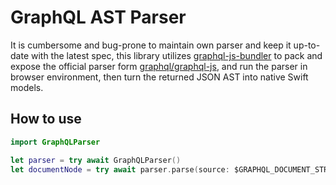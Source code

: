 # GraphQL AST Parser

It is cumbersome and bug-prone to maintain own parser and keep it up-to-date with the latest spec, this library utilizes [graphql-js-bundler](https://github.com/wddwycc/graphql-js-bundler) to pack and expose the official parser form [graphql/graphql-js](https://github.com/graphql/graphql-js), and run the parser in browser environment, then turn the returned JSON AST into native Swift models.

## How to use

```swift
import GraphQLParser

let parser = try await GraphQLParser()
let documentNode = try await parser.parse(source: $GRAPHQL_DOCUMENT_STRING)
```
